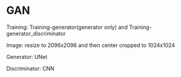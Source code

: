 # GAN

Training: Training-generator(generator only) and Training-generator_discriminator

Image: resize to 2096x2096 and then center cropped to 1024x1024

Generator: UNet

Discriminator: CNN
